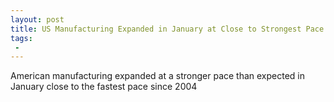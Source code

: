 ```yaml
---
layout: post
title: US Manufacturing Expanded in January at Close to Strongest Pace Since 2004
tags:
 -
---
```

American manufacturing expanded at a stronger pace than expected in January close to the fastest pace since 2004
